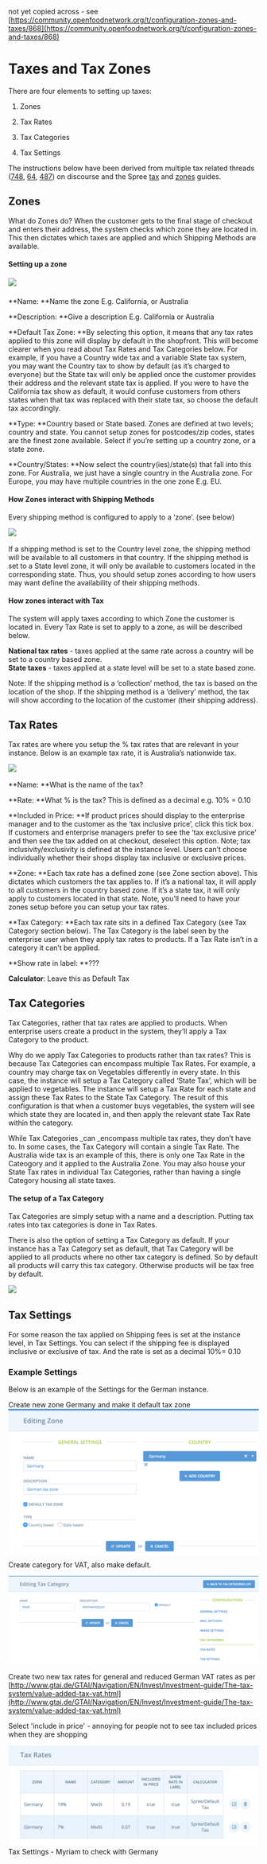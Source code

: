not yet copied across - see [https://community.openfoodnetwork.org/t/configuration-zones-and-taxes/868](https://community.openfoodnetwork.org/t/configuration-zones-and-taxes/868)

# Taxes and Tax Zones

There are four elements to setting up taxes:

1. Zones

2. Tax Rates

3. Tax Categories

4. Tax Settings

The instructions below have been derived from multiple tax related threads \([748](https://community.openfoodnetwork.org/t/co-budget-and-organization-around-the-tax-overhaul-dev/748), [64](https://community.openfoodnetwork.org/t/how-does-tax-work-vat-and-gst/64), [487](https://community.openfoodnetwork.org/t/outstanding-tax-requirements-jan-2016/487)\) on discourse and the Spree [tax](http://guides.spreecommerce.org/developer/taxation.html) and [zones](http://guides.spreecommerce.org/user/zones.html) guides.

## Zones

What do Zones do? When the customer gets to the final stage of checkout and enters their address, the system checks which zone they are located in. This then dictates which taxes are applied and which Shipping Methods are available.

#### Setting up a zone

#### ![](https://community.openfoodnetwork.org/uploads/default/original/1X/97cabc04f2e1ba6cc5a0363e20c1d6783d9307ee.png)

  
**Name: **Name the zone E.g. California, or Australia

**Description: **Give a description E.g. California or Australia

**Default Tax Zone: **By selecting this option, it means that any tax rates applied to this zone will display by default in the shopfront. This will become clearer when you read about Tax Rates and Tax Categories below. For example, if you have a Country wide tax and a variable State tax system, you may want the Country tax to show by default \(as it’s charged to everyone\) but the State tax will only be applied once the customer provides their address and the relevant state tax is applied. If you were to have the California tax show as default, it would confuse customers from others states when that tax was replaced with their state tax, so choose the default tax accordingly.

**Type: **Country based or State based. Zones are defined at two levels; country and state. You cannot setup zones for postcodes/zip codes, states are the finest zone available. Select if you’re setting up a country zone, or a state zone.

**Country/States: **Now select the country\(ies\)/state\(s\) that fall into this zone. For Australia, we just have a single country in the Australia zone. For Europe, you may have multiple countries in the one zone E.g. EU.

#### How Zones interact with Shipping Methods

Every shipping method is configured to apply to a ‘zone’. \(see below\)  


[![](https://community.openfoodnetwork.org/uploads/default/optimized/1X/3e55ddf1bf10ff97b4af7341cafab8130764d808_1_510x500.png)](https://community.openfoodnetwork.org/uploads/default/original/1X/3e55ddf1bf10ff97b4af7341cafab8130764d808.png)

If a shipping method is set to the Country level zone, the shipping method will be available to all customers in that country. If the shipping method is set to a State level zone, it will only be available to customers located in the corresponding state. Thus, you should setup zones according to how users may want define the availability of their shipping methods.

#### How zones interact with Tax

The system will apply taxes according to which Zone the customer is located in. Every Tax Rate is set to apply to a zone, as will be described below.

**National tax rates** - taxes applied at the same rate across a country will be set to a country based zone.  
**State taxes** - taxes applied at a state level will be set to a state based zone.

Note: If the shipping method is a ‘collection’ method, the tax is based on the location of the shop. If the shipping method is a ‘delivery’ method, the tax will show according to the location of the customer \(their shipping address\).

## Tax Rates

Tax rates are where you setup the % tax rates that are relevant in your instance. Below is an example tax rate, it is Australia’s nationwide tax.

  
![](https://community.openfoodnetwork.org/uploads/default/original/1X/18a440d20d003be1fb408105d6e2ce1f856c6492.png)

**Name: **What is the name of the tax?

**Rate: **What % is the tax? This is defined as a decimal e.g. 10% = 0.10 

**Included in Price: **If product prices should display to the enterprise manager and to the customer as the ‘tax inclusive price’, click this tick box. If customers and enterprise managers prefer to see the ‘tax exclusive price’ and then see the tax added on at checkout, deselect this option. Note; tax inclusivity/exclusivity is defined at the instance level. Users can’t choose individually whether their shops display tax inclusive or exclusive prices.

**Zone: **Each tax rate has a defined zone \(see Zone section above\). This dictates which customers the tax applies to. If it’s a national tax, it will apply to all customers in the country based zone. If it’s a state tax, it will only apply to customers located in that state. Note, you’ll need to have your zones setup before you can setup your tax rates.

**Tax Category: **Each tax rate sits in a defined Tax Category \(see Tax Category section below\). The Tax Category is the label seen by the enterprise user when they apply tax rates to products. If a Tax Rate isn’t in a category it can’t be applied.

**Show rate in label: **???

**Calculator**: Leave this as Default Tax

## Tax Categories

Tax Categories, rather that tax rates are applied to products. When enterprise users create a product in the system, they’ll apply a Tax Category to the product.

Why do we apply Tax Categories to products rather than tax rates? This is because Tax Categories can encompass multiple Tax Rates. For example, a country may charge tax on Vegetables differently in every state. In this case, the instance will setup a Tax Category called ‘State Tax’, which will be applied to vegetables. The instance will setup a Tax Rate for each state and assign these Tax Rates to the State Tax Category. The result of this configuration is that when a customer buys vegetables, the system will see which state they are located in, and then apply the relevant state Tax Rate within the category.

While Tax Categories _can _encompass multiple tax rates, they don’t have to. In some cases, the Tax Category will contain a single Tax Rate. The Australia wide tax is an example of this, there is only one Tax Rate in the Cateogory and it applied to the Australia Zone. You may also house your State Tax rates in individual Tax Categories, rather than having a single Category housing all state taxes.

#### The setup of a Tax Category

Tax Categories are simply setup with a name and a description. Putting tax rates into tax categories is done in Tax Rates.

There is also the option of setting a Tax Category as default. If your instance has a Tax Category set as default, that Tax Category will be applied to all products where no other tax category is defined. So by default all products will carry this tax category. Otherwise products will be tax free by default.

![](https://community.openfoodnetwork.org/uploads/default/original/1X/14d9b68ee50823ffa9fdb5b60b3cf45c6a9911c3.png)

## Tax Settings

For some reason the tax applied on Shipping fees is set at the instance level, in Tax Settings. You can select if the shipping fee is displayed inclusive or exclusive of tax. And the rate is set as a decimal 10%= 0.10

### Example Settings

Below is an example of the Settings for the German instance.

Create new zone Germany and make it default tax zone ![](/assets/germantaxzone.png)Create category for VAT, also make default.

![](/assets/germntaxcategory.png)

Create two new tax rates for general and reduced German VAT rates as per [http://www.gtai.de/GTAI/Navigation/EN/Invest/Investment-guide/The-tax-system/value-added-tax-vat.html](http://www.gtai.de/GTAI/Navigation/EN/Invest/Investment-guide/The-tax-system/value-added-tax-vat.html)

Select 'include in price' - annoying for people not to see tax included prices when they are shopping

![](/assets/germanytaxrates.png)Tax Settings - Myriam to check with Germany

